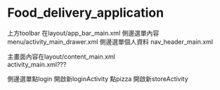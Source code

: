 # Food_delivery_application

上方toolbar 在layout/app_bar_main.xml
側邊選單內容 menu/activity_main_drawer.xml 
側邊選單個人資料 nav_header_main.xml
  
主畫面內容在layout/content_main.xml        
  activity_main.xml???

側邊選單點login 開啟新loginActivity
點pizza 開啟新storeActivity
